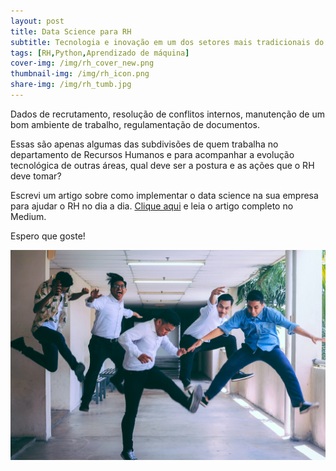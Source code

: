 ```yaml
---
layout: post
title: Data Science para RH
subtitle: Tecnologia e inovação em um dos setores mais tradicionais do mundo corporativo
tags: [RH,Python,Aprendizado de máquina]
cover-img: /img/rh_cover_new.png
thumbnail-img: /img/rh_icon.png
share-img: /img/rh_tumb.jpg
---
```


Dados de recrutamento, resolução de conflitos internos, manutenção de um bom ambiente de trabalho, regulamentação de documentos. 

Essas são apenas algumas das subdivisões de quem trabalha no departamento de Recursos Humanos e para acompanhar a evolução tecnológica de outras áreas,
qual deve ser a postura e as ações que o RH deve tomar?

Escrevi um artigo sobre como implementar o data science na sua empresa para ajudar o RH no dia a dia. [Clique aqui](https://medium.com/@matheusduzzi/data-science-para-rh-a65a15602ab) e leia o artigo completo no Medium.

Espero que goste!


<img src="/img/rh_tumb.jpg" alt="RH" align="center"/>



